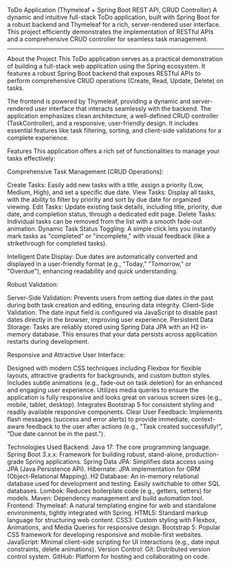 ToDo Application (Thymeleaf + Spring Boot REST API, CRUD Controller)
A dynamic and intuitive full-stack ToDo application, built with Spring Boot for a robust backend and Thymeleaf for a rich, server-rendered user interface. This project efficiently demonstrates the implementation of RESTful APIs and a comprehensive CRUD controller for seamless task management.

-----
About the Project
This ToDo application serves as a practical demonstration of building a full-stack web application using the Spring ecosystem. It features a robust Spring Boot backend that exposes RESTful APIs to perform comprehensive CRUD operations (Create, Read, Update, Delete) on tasks.

The frontend is powered by Thymeleaf, providing a dynamic and server-rendered user interface that interacts seamlessly with the backend. The application emphasizes clean architecture, a well-defined CRUD controller (TaskController), and a responsive, user-friendly design. It includes essential features like task filtering, sorting, and client-side validations for a complete experience.

Features
This application offers a rich set of functionalities to manage your tasks effectively:

Comprehensive Task Management (CRUD Operations):

Create Tasks: Easily add new tasks with a title, assign a priority (Low, Medium, High), and set a specific due date.
View Tasks: Display all tasks, with the ability to filter by priority and sort by due date for organized viewing.
Edit Tasks: Update existing task details, including title, priority, due date, and completion status, through a dedicated edit page.
Delete Tasks: Individual tasks can be removed from the list with a smooth fade-out animation.
Dynamic Task Status Toggling: A simple click lets you instantly mark tasks as "completed" or "incomplete," with visual feedback (like a strikethrough for completed tasks).

Intelligent Date Display: Due dates are automatically converted and displayed in a user-friendly format (e.g., "Today," "Tomorrow," or "Overdue"), enhancing readability and quick understanding.

Robust Validation:

Server-Side Validation: Prevents users from setting due dates in the past during both task creation and editing, ensuring data integrity.
Client-Side Validation: The date input field is configured via JavaScript to disable past dates directly in the browser, improving user experience.
Persistent Data Storage: Tasks are reliably stored using Spring Data JPA with an H2 in-memory database. This ensures that your data persists across application restarts during development.

Responsive and Attractive User Interface:

Designed with modern CSS techniques including Flexbox for flexible layouts, attractive gradients for backgrounds, and custom button styles.
Includes subtle animations (e.g., fade-out on task deletion) for an enhanced and engaging user experience.
Utilizes media queries to ensure the application is fully responsive and looks great on various screen sizes (e.g., mobile, tablet, desktop).
Integrates Bootstrap 5 for consistent styling and readily available responsive components.
Clear User Feedback: Implements flash messages (success and error alerts) to provide immediate, context-aware feedback to the user after actions (e.g., "Task created successfully!", "Due date cannot be in the past.").

Technologies Used
Backend:
Java 17: The core programming language.
Spring Boot 3.x.x: Framework for building robust, stand-alone, production-grade Spring applications.
Spring Data JPA: Simplifies data access using JPA (Java Persistence API).
Hibernate: JPA implementation for ORM (Object-Relational Mapping).
H2 Database: An in-memory relational database used for development and testing. Easily switchable to other SQL databases.
Lombok: Reduces boilerplate code (e.g., getters, setters) for models.
Maven: Dependency management and build automation tool.
Frontend:
Thymeleaf: A natural templating engine for web and standalone environments, tightly integrated with Spring.
HTML5: Standard markup language for structuring web content.
CSS3: Custom styling with Flexbox, Animations, and Media Queries for responsive design.
Bootstrap 5: Popular CSS framework for developing responsive and mobile-first websites.
JavaScript: Minimal client-side scripting for UI interactions (e.g., date input constraints, delete animations).
Version Control:
Git: Distributed version control system.
GitHub: Platform for hosting and collaborating on code.
